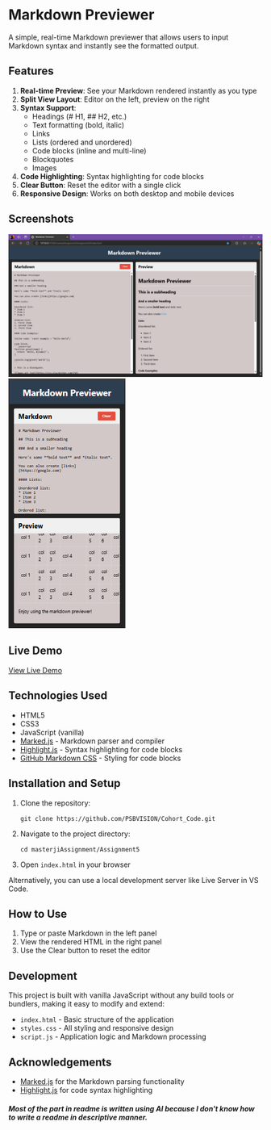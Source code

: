 # Markdown Previewer

A simple, real-time Markdown previewer that allows users to input Markdown syntax and instantly see the formatted output.

## Features

1. **Real-time Preview**: See your Markdown rendered instantly as you type
2. **Split View Layout**: Editor on the left, preview on the right
3. **Syntax Support**: 
   - Headings (# H1, ## H2, etc.)
   - Text formatting (bold, italic)
   - Links
   - Lists (ordered and unordered)
   - Code blocks (inline and multi-line)
   - Blockquotes
   - Images
4. **Code Highlighting**: Syntax highlighting for code blocks
5. **Clear Button**: Reset the editor with a single click
6. **Responsive Design**: Works on both desktop and mobile devices

## Screenshots

![screenshot of my project](image.png)
![resposnsive screenshot of my project](image-1.png)

## Live Demo

[View Live Demo](https://cohort-code.vercel.app/masterjiAssignment/Assignment5/index.html)

## Technologies Used

- HTML5
- CSS3
- JavaScript (vanilla)
- [Marked.js](https://marked.js.org/) - Markdown parser and compiler
- [Highlight.js](https://highlightjs.org/) - Syntax highlighting for code blocks
- [GitHub Markdown CSS](https://cdnjs.cloudflare.com/ajax/libs/highlight.js/11.7.0/styles/github.min.css) - Styling for code blocks


## Installation and Setup

1. Clone the repository:
   ```
   git clone https://github.com/PSBVISION/Cohort_Code.git
   ```

2. Navigate to the project directory:
   ```
   cd masterjiAssignment/Assignment5
   ```

3. Open `index.html` in your browser

Alternatively, you can use a local development server like Live Server in VS Code.

## How to Use

1. Type or paste Markdown in the left panel
2. View the rendered HTML in the right panel
3. Use the Clear button to reset the editor

## Development

This project is built with vanilla JavaScript without any build tools or bundlers, making it easy to modify and extend:

- `index.html` - Basic structure of the application
- `styles.css` - All styling and responsive design
- `script.js` - Application logic and Markdown processing


## Acknowledgements

- [Marked.js](https://marked.js.org/) for the Markdown parsing functionality
- [Highlight.js](https://highlightjs.org/) for code syntax highlighting

##### Most of the part in readme is written using AI because I don't know how to write a readme in descriptive manner. 